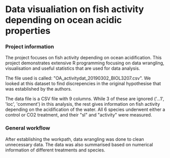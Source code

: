 # Data visualiation on fish activity depending on ocean acidic properties
### Project information
The project focuses on fish activity depending on ocean acidification. This project demonstrates extensive R programming focusing on data wrangling, visualisation and useful statistics that are used for data analysis.

The file used is called: "OA_activitydat_20190302_BIOL3207.csv". We looked at this dataset to find discrepencies in the original hypothesise that was established by the authors.

The data file is a CSV file with 9 columns. While 3 of these are ignored ('...1', 'loc', 'comment') in this analysis, the rest gives information on fish activity depending on the acidification of the water. All 6 species underwent either a control or CO2 treatment, and their "sl" and "activity" were measured. 

### General workflow
After establishing the workpath, data wrangling was done to clean unnecessary data. The data was also summarised based on numerical information of different treatments and species. 
